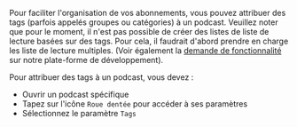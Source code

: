 Pour faciliter l'organisation de vos abonnements, vous pouvez attribuer des tags
(parfois appelés groupes ou catégories) à un podcast. Veuillez noter que pour le
moment, il n'est pas possible de créer des listes de liste de lecture basées sur
des tags. Pour cela, il faudrait d'abord prendre en charge les liste de lecture
multiples. (Voir également la [demande de
fonctionnalité](https://github.com/AntennaPod/AntennaPod/issues/2648) sur notre
plate-forme de développement).

Pour attribuer des tags à un podcast, vous devez :

- Ouvrir un podcast spécifique
- Tapez sur l'icône `Roue dentée` pour accéder à ses paramètres
- Sélectionnez le paramètre `Tags`
